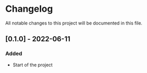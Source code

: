 # Changelog
All notable changes to this project will be documented in this file.

## [0.1.0] - 2022-06-11
### Added
- Start of the project